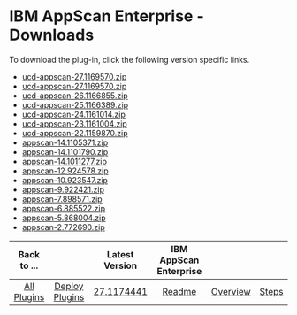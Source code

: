
# IBM AppScan Enterprise - Downloads

To download the plug-in, click the following version specific links.
- [ucd-appscan-27.1169570.zip](https://raw.githubusercontent.com/UrbanCode/IBM-UCD-PLUGINS/main/files/appscan/ucd-appscan-27.1174441.zip)
- [ucd-appscan-27.1169570.zip](https://raw.githubusercontent.com/UrbanCode/IBM-UCD-PLUGINS/main/files/appscan/ucd-appscan-27.1169570.zip)
- [ucd-appscan-26.1166855.zip](https://raw.githubusercontent.com/UrbanCode/IBM-UCD-PLUGINS/main/files/appscan/ucd-appscan-26.1166855.zip)
- [ucd-appscan-25.1166389.zip](https://raw.githubusercontent.com/UrbanCode/IBM-UCD-PLUGINS/main/files/appscan/ucd-appscan-25.1166389.zip)
- [ucd-appscan-24.1161014.zip](https://raw.githubusercontent.com/UrbanCode/IBM-UCD-PLUGINS/main/files/appscan/ucd-appscan-24.1161014.zip)
- [ucd-appscan-23.1161004.zip](https://raw.githubusercontent.com/UrbanCode/IBM-UCD-PLUGINS/main/files/appscan/ucd-appscan-23.1161004.zip)
- [ucd-appscan-22.1159870.zip](https://raw.githubusercontent.com/UrbanCode/IBM-UCD-PLUGINS/main/files/appscan/ucd-appscan-22.1159870.zip)
- [appscan-14.1105371.zip](https://raw.githubusercontent.com/UrbanCode/IBM-UCD-PLUGINS/main/files/appscan/appscan-14.1105371.zip)
- [appscan-14.1101790.zip](https://raw.githubusercontent.com/UrbanCode/IBM-UCD-PLUGINS/main/files/appscan/appscan-14.1101790.zip)
- [appscan-14.1011277.zip](https://raw.githubusercontent.com/UrbanCode/IBM-UCD-PLUGINS/main/files/appscan/appscan-14.1011277.zip)
- [appscan-12.924578.zip](https://raw.githubusercontent.com/UrbanCode/IBM-UCD-PLUGINS/main/files/appscan/appscan-12.924578.zip)
- [appscan-10.923547.zip](https://raw.githubusercontent.com/UrbanCode/IBM-UCD-PLUGINS/main/files/appscan/appscan-10.923547.zip)
- [appscan-9.922421.zip](https://raw.githubusercontent.com/UrbanCode/IBM-UCD-PLUGINS/main/files/appscan/appscan-9.922421.zip)
- [appscan-7.898571.zip](https://raw.githubusercontent.com/UrbanCode/IBM-UCD-PLUGINS/main/files/appscan/appscan-7.898571.zip)
- [appscan-6.885522.zip](https://raw.githubusercontent.com/UrbanCode/IBM-UCD-PLUGINS/main/files/appscan/appscan-6.885522.zip)
- [appscan-5.868004.zip](https://raw.githubusercontent.com/UrbanCode/IBM-UCD-PLUGINS/main/files/appscan/appscan-5.868004.zip)
- [appscan-2.772690.zip](https://raw.githubusercontent.com/UrbanCode/IBM-UCD-PLUGINS/main/files/appscan/appscan-2.772690.zip)

|Back to ...||Latest Version|IBM AppScan Enterprise |||
| :---: | :---: | :---: | :---: | :---: | :---: |
|[All Plugins](../../index.md)|[Deploy Plugins](../README.md)|[27.1174441](https://raw.githubusercontent.com/UrbanCode/IBM-UCD-PLUGINS/main/files/appscan/ucd-appscan-27.1174441.zip)|[Readme](README.md)|[Overview](overview.md)|[Steps](steps.md)|
